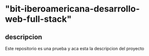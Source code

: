 # "bit-iberoamericana-desarrollo-web-full-stack"
## descripcion
Este repositorio es una prueba y aca esta la descripcion del proyecto